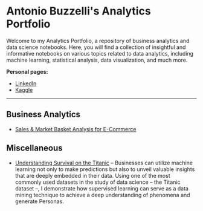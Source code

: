 # Antonio Buzzelli's **Analytics Portfolio**

Welcome to my Analytics Portfolio, a repository of business analytics and data science notebooks. Here, you will find a collection of insightful and informative notebooks on various topics related to data analytics, including machine learning, statistical analysis, data visualization, and much more.

**Personal pages:**

* [LinkedIn](https://www.linkedin.com/in/antonio-buzzelli/)
* [Kaggle](https://www.kaggle.com/antobzzll)

---

## Business Analytics

* [Sales & Market Basket Analysis for E-Commerce](./Business%20Analytics/Market%20Basket%20Analysis/e-commerce-analytics.ipynb)

## Miscellaneous

* [Understanding Survival on the Titanic](./Classic%20datasets/Titanic/titanic.ipynb)
– Businesses can utilize machine learning not only to make predictions but also to unveil valuable insights that are deeply embedded in their data. Using one of the most commonly used datasets in the study of data science – the Titanic dataset –, I demonstrate how supervised learning can serve as a data mining technique to achieve a deep understanding of phenomena and generate Personas.
